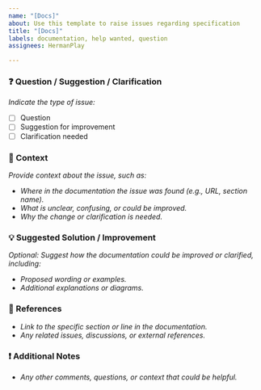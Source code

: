 ```yaml
---
name: "[Docs]"
about: Use this template to raise issues regarding specification
title: "[Docs]"
labels: documentation, help wanted, question
assignees: HermanPlay

---
```


### ❓ Question / Suggestion / Clarification  
_Indicate the type of issue:_  
- [ ] Question  
- [ ] Suggestion for improvement  
- [ ] Clarification needed  

### 📖 Context  
_Provide context about the issue, such as:_  
- _Where in the documentation the issue was found (e.g., URL, section name)._  
- _What is unclear, confusing, or could be improved._  
- _Why the change or clarification is needed._  

### 💡 Suggested Solution / Improvement  
_Optional: Suggest how the documentation could be improved or clarified, including:_  
- _Proposed wording or examples._  
- _Additional explanations or diagrams._  

### 🔗 References  
- _Link to the specific section or line in the documentation._  
- _Any related issues, discussions, or external references._  

### ❗ Additional Notes  
- _Any other comments, questions, or context that could be helpful._
